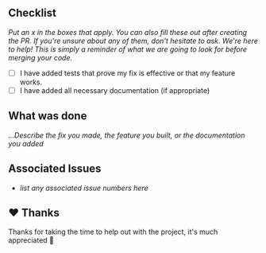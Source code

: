Checklist
----

_Put an x in the boxes that apply. You can also fill these out after creating the PR. If you're unsure about any of them, don't hesitate to ask. We're here to help! This is simply a reminder of what we are going to look for before merging your code._

 - [ ] I have added tests that prove my fix is effective or that my feature works.
 - [ ] I have added all necessary documentation (if appropriate)

What was done
----

_...Describe the fix you made, the feature you built, or the documentation you added_


Associated Issues
----
 - _list any associated issue numbers here_

:heart: Thanks
----
Thanks for taking the time to help out with the project, it's much appreciated :slightly_smiling_face:
